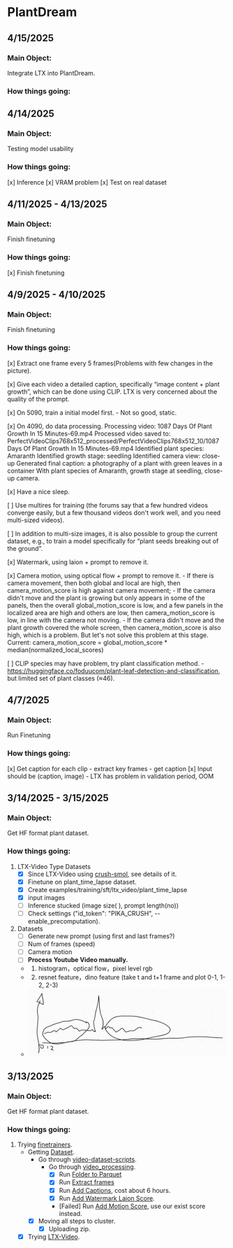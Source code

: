 # PlantDream




## 4/15/2025

### Main Object:
Integrate LTX into PlantDream.

### How things going:





## 4/14/2025

### Main Object:
Testing model usability

### How things going:
[x] Inference
[x] VRAM problem
[x] Test on real dataset





## 4/11/2025 - 4/13/2025

### Main Object:
Finish finetuning

### How things going:
[x] Finish finetuning






## 4/9/2025 - 4/10/2025

### Main Object:
Finish finetuning

### How things going:

[x] Extract one frame every 5 frames(Problems with few changes in the picture).

[x] Give each video a detailed caption, specifically “image content + plant growth”, which can be done using CLIP. LTX is very concerned about the quality of the prompt.

[x] On 5090, train a initial model first.
    - Not so good, static.

[x] On 4090, do data processing.
    Processing video: 1087 Days Of Plant Growth In 15 Minutes-69.mp4
    Processed video saved to: PerfectVideoClips768x512_processed/PerfectVideoClips768x512_10/1087 Days Of Plant Growth In 15 Minutes-69.mp4
    Identified plant species: Amaranth
    Identified growth stage: seedling
    Identified camera view: close-up
    Generated final caption: a photography of a plant with green leaves in a container With plant species of Amaranth, growth stage at seedling, close-up camera.

[x] Have a nice sleep.

[ ] Use multires for training (the forums say that a few hundred videos converge easily, but a few thousand videos don't work well, and you need multi-sized videos).

[ ] In addition to multi-size images, it is also possible to group the current dataset, e.g., to train a model specifically for “plant seeds breaking out of the ground”.

[x] Watermark, using laion + prompt to remove it.

[x] Camera motion, using optical flow + prompt to remove it.
    - If there is camera movement, then both global and local are high, then camera_motion_score is high against camera movement;
    - If the camera didn't move and the plant is growing but only appears in some of the panels, then the overall global_motion_score is low, and a few panels in the localized area are high and others are low, then camera_motion_score is low, in line with the camera not moving.
    - If the camera didn't move and the plant growth covered the whole screen, then camera_motion_score is also high, which is a problem. But let's not solve this problem at this stage.
    Current: camera_motion_score = global_motion_score * median(normalized_local_scores)

[ ] CLIP species may have problem, try plant classification method.
    - https://huggingface.co/foduucom/plant-leaf-detection-and-classification, but limited set of plant classes (≈46).
 



## 4/7/2025

### Main Object:
Run Finetuning

### How things going:

[x] Get caption for each clip
    - extract key frames
    - get caption
[x] Input should be (caption, image)
    - LTX has problem in validation period, OOM




## 3/14/2025 - 3/15/2025

### Main Object:
Get HF format plant dataset.

### How things going:

1. LTX-Video Type Datasets
    - [x] Since LTX-Video using [crush-smol](https://huggingface.co/datasets/finetrainers/crush-smol), see details of it.
    - [x] Finetune on plant_time_lapse dataset.
    - [x] Create examples/training/sft/ltx_video/plant_time_lapse
    - [x] input images
    - [ ] Inference stucked (image size( ), prompt length(no))
    - [ ] Check settings ("id_token": "PIKA_CRUSH", --enable_precomputation).
2. Datasets
    - [ ] Generate new prompt (using first and last frames?)
    - [ ] Num of frames (speed)
    - [ ] Camera motion
    - [ ] **Process Youtube Video manually.**

    - 1. histogram，optical flow，pixel level rgb
    - 2. resnet feature，dino feature (take t and t+1 frame and plot 0-1, 1-2, 2-3)
    - ![dino](dino.jpg)





## 3/13/2025

### Main Object:
Get HF format plant dataset.

### How things going:

1. Trying [finetrainers](https://github.com/a-r-r-o-w/finetrainers?tab=readme-ov-file#support-matrix).
    - Getting [Dataset](https://github.com/a-r-r-o-w/finetrainers/blob/main/docs/dataset/README.md#two-file-format).
        - Go through [video-dataset-scripts](https://github.com/huggingface/video-dataset-scripts?tab=readme-ov-file#video-dataset-scripts).
            - Go through [video_processing](https://github.com/huggingface/video-dataset-scripts/tree/main/video_processing).
                - [x] Run [Folder to Parquet](https://github.com/huggingface/video-dataset-scripts/tree/main/video_processing#folder-to-parquet)
                - [x] Run [Extract frames](https://github.com/huggingface/video-dataset-scripts/tree/main/video_processing#extract-frames)
                - [x] Run [Add Captions](https://github.com/huggingface/video-dataset-scripts/tree/main/video_processing#add-captions), cost about 6 hours.
                - [x] Run [Add Watermark Laion Score](https://github.com/huggingface/video-dataset-scripts/tree/main/video_processing#add-watermark-laion-score).
                - [Failed] Run [Add Motion Score](https://github.com/huggingface/video-dataset-scripts/tree/main/video_processing#add-motion-score), use our exist score instead.
        - [x] Moving all steps to cluster.
            - [x] Uploading zip.

    - [x] Trying [LTX-Video](https://github.com/a-r-r-o-w/finetrainers/blob/main/docs/models/ltx_video.md).